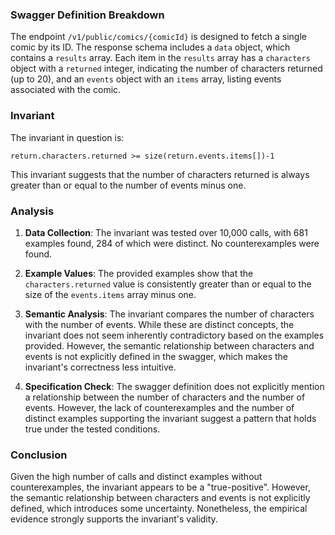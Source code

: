 ### Swagger Definition Breakdown

The endpoint `/v1/public/comics/{comicId}` is designed to fetch a single comic by its ID. The response schema includes a `data` object, which contains a `results` array. Each item in the `results` array has a `characters` object with a `returned` integer, indicating the number of characters returned (up to 20), and an `events` object with an `items` array, listing events associated with the comic.

### Invariant

The invariant in question is:

`return.characters.returned >= size(return.events.items[])-1`

This invariant suggests that the number of characters returned is always greater than or equal to the number of events minus one.

### Analysis

1. **Data Collection**: The invariant was tested over 10,000 calls, with 681 examples found, 284 of which were distinct. No counterexamples were found.

2. **Example Values**: The provided examples show that the `characters.returned` value is consistently greater than or equal to the size of the `events.items` array minus one.

3. **Semantic Analysis**: The invariant compares the number of characters with the number of events. While these are distinct concepts, the invariant does not seem inherently contradictory based on the examples provided. However, the semantic relationship between characters and events is not explicitly defined in the swagger, which makes the invariant's correctness less intuitive.

4. **Specification Check**: The swagger definition does not explicitly mention a relationship between the number of characters and the number of events. However, the lack of counterexamples and the number of distinct examples supporting the invariant suggest a pattern that holds true under the tested conditions.

### Conclusion

Given the high number of calls and distinct examples without counterexamples, the invariant appears to be a "true-positive". However, the semantic relationship between characters and events is not explicitly defined, which introduces some uncertainty. Nonetheless, the empirical evidence strongly supports the invariant's validity.
